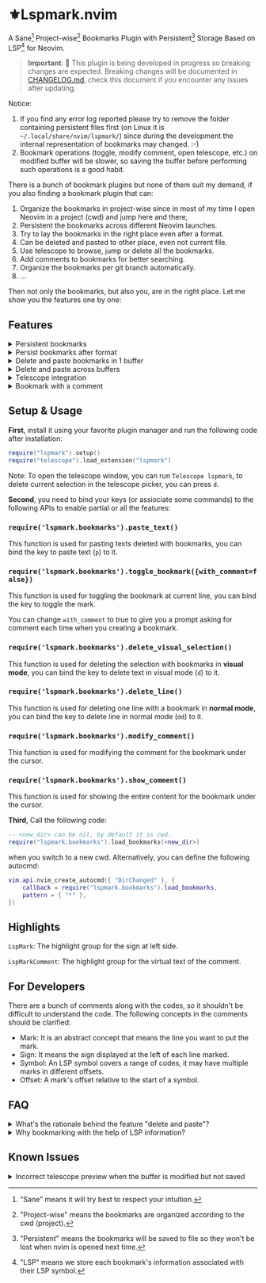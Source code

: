 # ⚜️Lspmark.nvim

A Sane[^1] Project-wise[^2] Bookmarks Plugin with Persistent[^3] Storage Based on LSP[^4] for Neovim.

>**Important**: 🚧 This plugin is being developed in progress so breaking changes are expected. Breaking changes will be documented in [CHANGELOG.md](https://github.com/tristone13th/lspmark.nvim/blob/main/CHANGELOG.md), check this document if you encounter any issues after updating.

Notice:

1. If you find any error log reported please try to remove the folder containing persistent files first (on Linux it is `~/.local/share/nvim/lspmark/`) since during the development the internal representation of bookmarks may changed. :-)
2. Bookmark operations (toggle, modify comment, open telescope, etc.) on modified buffer will be slower, so saving the buffer before performing such operations is a good habit.

There is a bunch of bookmark plugins but none of them suit my demand, if you also finding a bookmark plugin that can:

1. Organize the bookmarks in project-wise since in most of my time I open Neovim in a project (cwd) and jump here and there,
2. Persistent the bookmarks across different Neovim launches.
3. Try to lay the bookmarks in the right place even after a format.
4. Can be deleted and pasted to other place, even not current file.
5. Use telescope to browse, jump or delete all the bookmarks.
6. Add comments to bookmarks for better searching.
7. Organize the bookmarks per git branch automatically.
8. …

Then not only the bookmarks, but also you, are in the right place. Let me show you the features one by one:

## Features

<details>
  <summary>Persistent bookmarks</summary>
  <br>
  
  ![persistent](https://github.com/tristone13th/lspmark.nvim/assets/17382962/b23b3c5a-b489-45c5-b5a3-afbc57590c47)
</details>

<details>
  <summary>Persist bookmarks after format</summary>
  <br>
  
  ![format](https://github.com/tristone13th/lspmark.nvim/assets/17382962/cdf24f0f-e2c5-49b3-82c2-94295c51d64c)
</details>

<details>
  <summary>Delete and paste bookmarks in 1 buffer</summary>
  <br>
  
  ![buffer](https://github.com/tristone13th/lspmark.nvim/assets/17382962/6639c3c6-7900-40b8-b681-c3f48255a016)
</details>

<details>
  <summary>Delete and paste across buffers</summary>
  <br>
  
  ![buffers](https://github.com/tristone13th/lspmark.nvim/assets/17382962/6447be15-860e-405e-ad4d-f1cd997dd94a)
</details>

<details>
  <summary>Telescope integration</summary>
  <br>
  
  ![telescope](https://github.com/tristone13th/lspmark.nvim/assets/17382962/9944a07c-6d29-4a4c-a473-9d088f9902c3)
</details>

<details>
  <summary>Bookmark with a comment</summary>
  <br>

  ![comment](https://github.com/tristone13th/lspmark.nvim/assets/17382962/98a5e84b-6b95-47bd-a3aa-c1c834880d39)
</details>

## Setup & Usage

**First**, install it using your favorite plugin manager and run the following code after installation:

```lua
require("lspmark").setup()
require("telescope").load_extension("lspmark")
```

Note: To open the telescope window, you can run `Telescope lspmark`, to delete current selection in the telescope picker, you can press `d`.

**Second**, you need to bind your keys (or assiociate some commands) to the following APIs to enable partial or all the features:

### `require('lspmark.bookmarks').paste_text()`

This function is used for pasting texts deleted with bookmarks, you can bind the key to paste text (`p`) to it.

### `require('lspmark.bookmarks').toggle_bookmark({with_comment=false})`

This function is used for toggling the bookmark at current line, you can bind the key to toggle the mark.

You can change `with_comment` to true to give you a prompt asking for comment each time when you creating a bookmark.

### `require('lspmark.bookmarks').delete_visual_selection()`

This function is used for deleting the selection with bookmarks in **visual mode**, you can bind the key to delete text in visual mode (`d`) to it.

### `require('lspmark.bookmarks').delete_line()`

This function is used for deleting one line with a bookmark in **normal mode**, you can bind the key to delete line in normal mode (`dd`) to it.

### `require('lspmark.bookmarks').modify_comment()`

This function is used for modifying the comment for the bookmark under the cursor.

### `require('lspmark.bookmarks').show_comment()`

This function is used for showing the entire content for the bookmark under the cursor.

**Third**, Call the following code:

```lua
-- <new_dir> can be nil, by default it is cwd.
require("lspmark.bookmarks").load_bookmarks(<new_dir>)
```

when you switch to a new cwd. Alternatively, you can define the following autocmd:

```lua
vim.api.nvim_create_autocmd({ "DirChanged" }, {
    callback = require("lspmark.bookmarks").load_bookmarks,
    pattern = { "*" },
})
```

## Highlights

`LspMark`: The highlight group for the sign at left side.

`LspMarkComment`: The highlight group for the virtual text of the comment.

## For Developers

There are a bunch of comments along with the codes, so it shouldn't be difficult to understand the code. The following concepts in the comments should be clarified:

- Mark: It is an abstract concept that means the line you want to put the mark.
- Sign: It means the sign displayed at the left of each line marked.
- Symbol: An LSP symbol covers a range of codes, it may have multiple marks in different offsets.
- Offset: A mark's offset relative to the start of a symbol.

## FAQ

<details>
  <summary>What's the rationale behind the feature "delete and paste"?</summary>
  <br>
This plugin does not just aim for code navigating, it is also for code refactoring/writing, during which we will move the code snippets around frequently, so developers won't want to lose their bookmarks in a code snippet just because it is moved from a place to another.
</details>

<details>
  <summary>Why bookmarking with the help of LSP information?</summary>
  <br>
The symbols in LSP could be considered as the basic logical element for coding. For example, when we format, a line of text could be added, deleted, or even moved to another place, but the LSP symbols in the document won't change a lot. With the help of the information on each LSP symbol, we only need to save each bookmark's offset in that symbol so most of the bookmarks will be kept in their original place, given the fact that most of the developers prefer incremental format rather than format a file entirely. So only the bookmarks in the formatted symbols will be affected and may be placed in another place. This plugin aims to try to keep each bookmark in the place it should be. If you have any ideas to mitigate this, don't hesitate to submit an issue or PR!
</details>

## Known Issues

<details>
  <summary>Incorrect telescope preview when the buffer is modified but not saved</summary>
  <br>
  This is a known issue of Telescope, see this https://github.com/nvim-telescope/telescope.nvim/issues/2481 and https://github.com/nvim-telescope/telescope.nvim/pull/2946.
</details>

[^1]: "Sane" means it will try best to respect your intuition.
[^2]: "Project-wise" means the bookmarks are organized according to the cwd (project).
[^3]: "Persistent" means the bookmarks will be saved to file so they won't be lost when nvim is opened next time.
[^4]: "LSP" means we store each bookmark's information associated with their LSP symbol.

